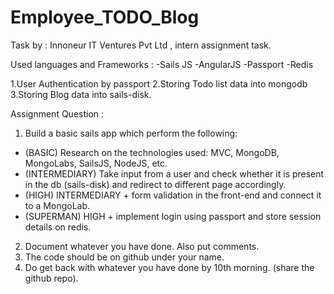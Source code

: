 # Employee_TODO_Blog
Task by : Innoneur IT Ventures Pvt Ltd ,  intern assignment task.

Used languages and Frameworks :
-Sails JS
-AngularJS
-Passport
-Redis

1.User Authentication by passport
2.Storing Todo list data into mongodb
3.Storing Blog data into sails-disk.


Assignment Question :

1) Build a basic sails app which perform the following:
- (BASIC) Research on the technologies used: MVC, MongoDB, MongoLabs, SailsJS, NodeJS, etc.
- (INTERMEDIARY) Take input from a user and check whether it is present in the db (sails-disk) and redirect to different page accordingly.
- (HIGH) INTERMEDIARY + form validation in the front-end and connect it to a MongoLab.
- (SUPERMAN) HIGH + implement login using passport and store session details on redis.
2) Document whatever you have done. Also put comments.
3) The code should be on github under your name.
4) Do get back with whatever you have done by 10th morning. (share the github repo).
